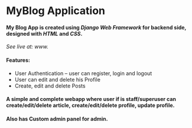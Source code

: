 # MyBlog Application

#### My Blog App is created using *Django Web Framework* for backend side, designed with *HTML* and *CSS*.
*See live at: www.*

#### Features:
-	User Authentication – user can register, login and logout
-	User can edit and delete his Profile
-	Create, edit and delete Posts

#### A simple and complete webapp where user if is staff/superuser can create/edit/delete article, create/edit/delete profile, update profile.
#### Also has Custom admin panel for admin.



